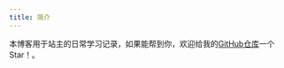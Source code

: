 ```yaml
---
title: 简介
---
```


本博客用于站主的日常学习记录，如果能帮到你，欢迎给我的[GitHub仓库](https://github.com/GalaxieLRY/NoteWeb)一个Star！。